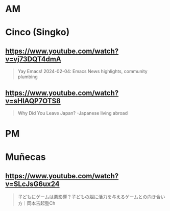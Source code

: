 # AM
# Cinco (Singko)

## https://www.youtube.com/watch?v=vj73DQT4dmA

> Yay Emacs! 2024-02-04: Emacs News highlights, community plumbing

## https://www.youtube.com/watch?v=sHIAQP7OTS8

> Why Did You Leave Japan? -Japanese living abroad

# PM

# Muñecas

## https://www.youtube.com/watch?v=SLcJsG6ux24

> 子どもにゲームは悪影響？子どもの脳に活力を与えるゲームとの向き合い方｜岡本吉起塾Ch 
